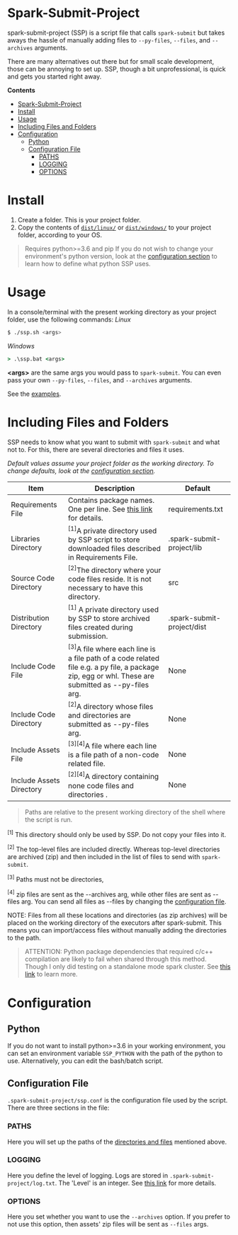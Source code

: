 # Spark-Submit-Project
spark-submit-project (SSP) is a script file that calls `spark-submit` but takes aways the hassle of manually adding files to `--py-files`, `--files`, and `--archives` arguments. 

There are many alternatives out there but for small scale development, those can be annoying to set up. SSP, though a bit unprofessional, is quick and gets you started right away.
 
**Contents**
 - [Spark-Submit-Project](#spark-submit-project)
 - [Install](#install)
 - [Usage](#usage)
 - [Including Files and Folders](#including-files-and-folders)
 - [Configuration](#configuration)
	 - [Python](#python)
	 -  [Configuration File](#configuration-file)
		 - [PATHS](#paths)
		 - [LOGGING](#logging)
		 - [OPTIONS](#options)

# Install

1. Create a folder. This is your project folder.
2. Copy the contents of [`dist/linux/`](./dist/linux/) or [`dist/windows/`](./dist/windows/) to your project folder, according to your OS.

> Requires python>=3.6 and pip
> If you do not wish to change your environment's python version, look at the [configuration section](#configuration) to learn how to define what python SSP uses.

# Usage
In a console/terminal with the present working directory as your project folder, use the following commands:
*Linux*
```bash
$ ./ssp.sh <args>
```
*Windows*
```cmd
> .\ssp.bat <args>
```

**\<args\>** are the same args you would pass to `spark-submit`. You can even pass your own `--py-files`, `--files`, and `--archives` arguments. 

See the [examples](example/).

# Including Files and Folders
SSP needs to know what you want to submit with `spark-submit` and what not to. For this, there are several directories and files it uses.

*Default values assume your project folder as the working directory.*
*To change defaults, look at the [configuration section](#configuration).*


| Item                     | Description                                                                                                                                                  | Default                    |
| ------------------------ | ------------------------------------------------------------------------------------------------------------------------------------------------------------ | -------------------------- |
| Requirements File        | Contains package names. One per line. See [this link](https://pip.readthedocs.io/en/1.1/requirements.html#the-requirements-file-format) for details.         | requirements.txt           |
| Libraries Directory      | <sup>[1]</sup>A private directory used by SSP script to store downloaded files described in Requirements File.                                               | .spark-submit-project/lib  |
| Source Code Directory    | <sup>[2]</sup>The directory where your code files reside. It is not necessary to have this directory.                                                        | src                        |
| Distribution Directory   | <sup>[1]</sup> A private directory used by SSP to store archived files created during submission.                                                            | .spark-submit-project/dist |
| Include Code File        | <sup>[3]</sup>A file where each line is a file path of a code related file e.g. a py file, a package zip, egg or whl. These are submitted as --py-files arg. | None                       |
| Include Code Directory   | <sup>[2]</sup>A directory whose files and directories are submitted as --py-files arg.                                                                       | None                       |
| Include Assets File      | <sup>[3][4]</sup>A file where each line is a file path of a non-code related file.                                                                           | None                       |
| Include Assets Directory | <sup>[2][4]</sup>A directory containing none code files and directories .                                                                                    | None                       |


> Paths are relative to the present working directory of the shell where the script is run. 


<sup>[1]</sup> This directory should only be used by SSP. Do not copy your files into it.

<sup>[2]</sup> The top-level files are included directly. Whereas top-level directories are archived (zip) and then included in the list of files to send with `spark-submit`.

<sup>[3]</sup>  Paths must not be directories,

<sup>[4]</sup> zip files are sent as the --archives arg, while other files are sent as --files arg. You can send all files as --files by changing the [configuration file](#configuration).

NOTE: Files from all these locations and directories (as zip archives) will be placed on the working directory of the executors after spark-submit. This means you can import/access files without manually adding the directories to the path.

> ATTENTION: Python package dependencies that required c/c++ compilation are likely to fail when shared through this method. Though I only did testing on a standalone mode spark cluster. See [this link](https://stackoverflow.com/questions/36461054/i-cant-seem-to-get-py-files-on-spark-to-work) to learn more.

# Configuration
## Python
If you do not want to install python>=3.6 in your working environment, you can set an environment variable `SSP_PYTHON` with the path of the python to use.
Alternatively, you can edit the bash/batch script.

## Configuration File
`.spark-submit-project/ssp.conf` is the configuration file used by the script.
There are three sections in the file:

### PATHS
Here you will set up the paths of the [directories and files](#including-files-and-folders) mentioned above.

### LOGGING
Here you define the level of logging. Logs are stored in `.spark-submit-project/log.txt`.
The 'Level' is an integer. See [this link](https://docs.python.org/3/library/logging.html#logging-levels) for more details.

### OPTIONS
Here you set whether you want to use the `--archives` option.
If you prefer to not use this option, then assets' zip files will be sent as `--files` args.
